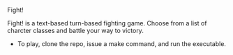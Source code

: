 Fight!

Fight! is a text-based turn-based fighting game. Choose from a list of charcter classes and battle your way to victory.

- To play, clone the repo, issue a make command, and run the executable.
